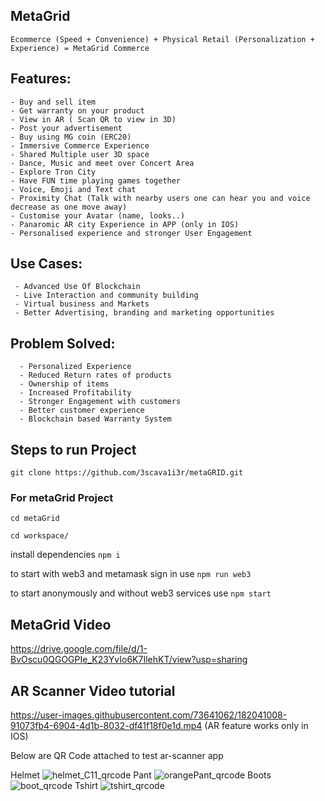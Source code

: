    ## MetaGrid
    Ecommerce (Speed + Convenience) + Physical Retail (Personalization + Experience) = MetaGrid Commerce
    
   ## Features: 
    - Buy and sell item 
    - Get warranty on your product
    - View in AR ( Scan QR to view in 3D)
    - Post your advertisement
    - Buy using MG coin (ERC20)
    - Immersive Commerce Experience
    - Shared Multiple user 3D space
    - Dance, Music and meet over Concert Area
    - Explore Tron City
    - Have FUN time playing games together
    - Voice, Emoji and Text chat
    - Proximity Chat (Talk with nearby users one can hear you and voice decrease as one move away)
    - Customise your Avatar (name, looks..)
    - Panaromic AR city Experience in APP (only in IOS)
    - Personalised experience and stronger User Engagement
    
  ## Use Cases:
     - Advanced Use Of Blockchain
     - Live Interaction and community building
     - Virtual business and Markets
     - Better Advertising, branding and marketing opportunities
     
  ## Problem Solved:
      - Personalized Experience
      - Reduced Return rates of products
      - Ownership of items
      - Increased Profitability
      - Stronger Engagement with customers
      - Better customer experience
      - Blockchain based Warranty System

  ## Steps to run Project
```
git clone https://github.com/3scava1i3r/metaGRID.git
```
### For metaGrid Project
```
cd metaGrid
```

```
cd workspace/
```
install dependencies
```npm i```

to start with web3 and metamask sign in use
```npm run web3```

to start anonymously and without web3 services use 
```npm start```




## MetaGrid Video
https://drive.google.com/file/d/1-BvOscu0QGOGPIe_K23YvIo6K7IlehKT/view?usp=sharing
## AR Scanner Video tutorial
https://user-images.githubusercontent.com/73641062/182041008-91073fb4-6904-4d1b-8032-df41f18f0e1d.mp4
(AR feature works only in IOS)


Below are QR Code attached to test ar-scanner app

Helmet
![helmet_C11_qrcode](https://user-images.githubusercontent.com/73641062/182040964-d18e02e8-5ace-48cb-a0bd-6d4690b4d520.png)
Pant
![orangePant_qrcode](https://user-images.githubusercontent.com/73641062/182040967-a4a7f059-4eef-4c8d-8746-c1335c0c6fb7.png)
Boots
![boot_qrcode](https://user-images.githubusercontent.com/73641062/182040968-37180b0a-1ee7-4266-b102-4b7c37659be3.png)
Tshirt
![tshirt_qrcode](https://user-images.githubusercontent.com/73641062/182040969-b2458fc8-66a2-4536-895d-9f87c08e1231.png)
